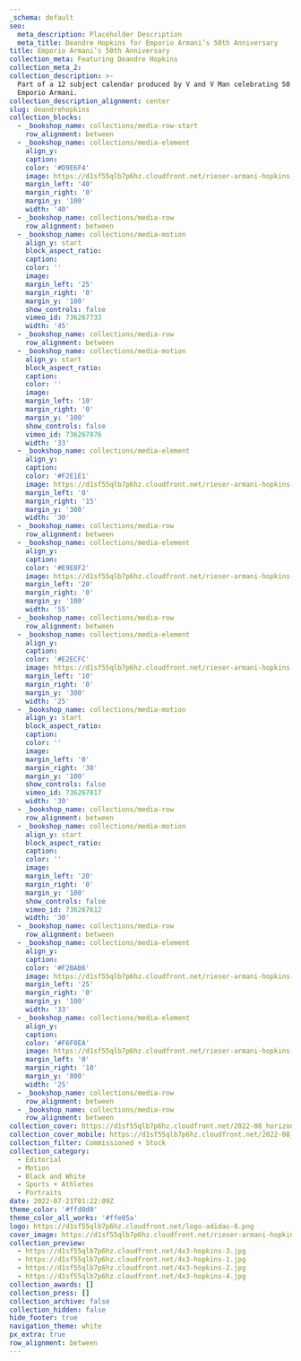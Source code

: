 ```yaml
---
_schema: default
seo:
  meta_description: Placeholder Description
  meta_title: Deandre Hopkins for Emporio Armani’s 50th Anniversary
title: Emporio Armani’s 50th Anniversary
collection_meta: Featuring Deandre Hopkins
collection_meta_2:
collection_description: >-
  Part of a 12 subject calendar produced by V and V Man celebrating 50 years of
  Emporio Armani.
collection_description_alignment: center
slug: deandrehopkins
collection_blocks:
  - _bookshop_name: collections/media-row-start
    row_alignment: between
  - _bookshop_name: collections/media-element
    align_y:
    caption:
    color: '#D9E6F4'
    image: https://d1sf55qlb7p6hz.cloudfront.net/rieser-armani-hopkins-9.jpg
    margin_left: '40'
    margin_right: '0'
    margin_y: '100'
    width: '40'
  - _bookshop_name: collections/media-row
    row_alignment: between
  - _bookshop_name: collections/media-motion
    align_y: start
    block_aspect_ratio:
    caption:
    color: ''
    image:
    margin_left: '25'
    margin_right: '0'
    margin_y: '100'
    show_controls: false
    vimeo_id: 736267733
    width: '45'
  - _bookshop_name: collections/media-row
    row_alignment: between
  - _bookshop_name: collections/media-motion
    align_y: start
    block_aspect_ratio:
    caption:
    color: ''
    image:
    margin_left: '10'
    margin_right: '0'
    margin_y: '100'
    show_controls: false
    vimeo_id: 736267876
    width: '33'
  - _bookshop_name: collections/media-element
    align_y:
    caption:
    color: '#F2E1E1'
    image: https://d1sf55qlb7p6hz.cloudfront.net/rieser-armani-hopkins-4.jpg
    margin_left: '0'
    margin_right: '15'
    margin_y: '300'
    width: '30'
  - _bookshop_name: collections/media-row
    row_alignment: between
  - _bookshop_name: collections/media-element
    align_y:
    caption:
    color: '#E9E8F2'
    image: https://d1sf55qlb7p6hz.cloudfront.net/rieser-armani-hopkins-7.jpg
    margin_left: '20'
    margin_right: '0'
    margin_y: '100'
    width: '55'
  - _bookshop_name: collections/media-row
    row_alignment: between
  - _bookshop_name: collections/media-element
    align_y:
    caption:
    color: '#E2ECFC'
    image: https://d1sf55qlb7p6hz.cloudfront.net/rieser-armani-hopkins-6.jpg
    margin_left: '10'
    margin_right: '0'
    margin_y: '300'
    width: '25'
  - _bookshop_name: collections/media-motion
    align_y: start
    block_aspect_ratio:
    caption:
    color: ''
    image:
    margin_left: '0'
    margin_right: '30'
    margin_y: '100'
    show_controls: false
    vimeo_id: 736267817
    width: '30'
  - _bookshop_name: collections/media-row
    row_alignment: between
  - _bookshop_name: collections/media-motion
    align_y: start
    block_aspect_ratio:
    caption:
    color: ''
    image:
    margin_left: '20'
    margin_right: '0'
    margin_y: '100'
    show_controls: false
    vimeo_id: 736267612
    width: '30'
  - _bookshop_name: collections/media-row
    row_alignment: between
  - _bookshop_name: collections/media-element
    align_y:
    caption:
    color: '#F2BAB6'
    image: https://d1sf55qlb7p6hz.cloudfront.net/rieser-armani-hopkins-5.jpg
    margin_left: '25'
    margin_right: '0'
    margin_y: '100'
    width: '33'
  - _bookshop_name: collections/media-element
    align_y:
    caption:
    color: '#F6F0EA'
    image: https://d1sf55qlb7p6hz.cloudfront.net/rieser-armani-hopkins-1.jpg
    margin_left: '0'
    margin_right: '10'
    margin_y: '800'
    width: '25'
  - _bookshop_name: collections/media-row
    row_alignment: between
  - _bookshop_name: collections/media-row
    row_alignment: between
collection_cover: https://d1sf55qlb7p6hz.cloudfront.net/2022-08_horizontal-covers-6.jpg
collection_cover_mobile: https://d1sf55qlb7p6hz.cloudfront.net/2022-08_vertical-covers-13.jpg
collection_filter: Commissioned + Stock
collection_category:
  - Editorial
  - Motion
  - Black and White
  - Sports + Athletes
  - Portraits
date: 2022-07-21T01:22:09Z
theme_color: '#ffd0d0'
theme_color_all_works: '#ffe05a'
logo: https://d1sf55qlb7p6hz.cloudfront.net/logo-adidas-8.png
cover_image: https://d1sf55qlb7p6hz.cloudfront.net/rieser-armani-hopkins-7.jpg
collection_preview:
  - https://d1sf55qlb7p6hz.cloudfront.net/4x3-hopkins-3.jpg
  - https://d1sf55qlb7p6hz.cloudfront.net/4x3-hopkins-1.jpg
  - https://d1sf55qlb7p6hz.cloudfront.net/4x3-hopkins-2.jpg
  - https://d1sf55qlb7p6hz.cloudfront.net/4x3-hopkins-4.jpg
collection_awards: []
collection_press: []
collection_archive: false
collection_hidden: false
hide_footer: true
navigation_theme: white
px_extra: true
row_alignment: between
---
```

